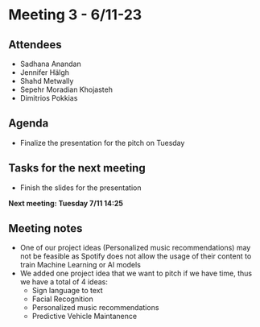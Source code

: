 # Meeting 3 - 6/11-23

## Attendees
- Sadhana Anandan
- Jennifer Hälgh
- Shahd Metwally
- Sepehr Moradian Khojasteh
- Dimitrios Pokkias

## Agenda
- Finalize the presentation for the pitch on Tuesday


## Tasks for the next meeting
- Finish the slides for the presentation

**Next meeting: Tuesday 7/11 14:25**

## Meeting notes
- One of our project ideas (Personalized music recommendations) may not be feasible as Spotify does not allow the usage of their content to train Machine Learning or AI models
- We added one project idea that we want to pitch if we have time, thus we have a total of 4 ideas:
    - Sign language to text
    - Facial Recognition
    - Personalized music recommendations
    - Predictive Vehicle Maintanence


